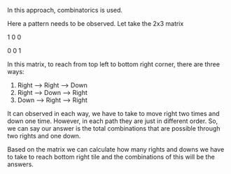 In this approach, combinatorics is used. 

 Here a pattern needs to be observed. Let take the 2x3 matrix

1 0 0

0 0 1

In this matrix, to reach from top left to bottom right corner, there are three ways:

1. Right —> Right —> Down
2. Right —> Down —> Right
3. Down —> Right —> Right

It can observed in each way, we have to take to move right two times and down one time. However, in each path they are just in different order. So, we can say our answer is the total combinations that are possible through two rights and one down.

Based on the matrix we can calculate how many rights and downs we have to take to reach bottom right tile and the combinations of this will be the answers.